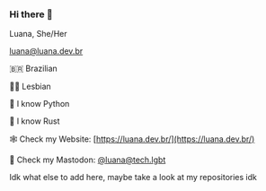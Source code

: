 ### Hi there 👋

Luana, She/Her

luana@luana.dev.br


🇧🇷 Brazilian

🏳️‍🌈 Lesbian

🐍 I know Python

🔩 I know Rust


<!--
👨‍🏫 [I have a game in which the main character is my Physics teacher (LuNeder/Cajuru)](https://bit.ly/DiegVet)


🔓 Add my iOS Jailbreak repo: [https://jbrepo.luana.dev.br/](https://jbrepo.luana.dev.br/)
-->

🕸 Check my Website: [https://luana.dev.br/](https://luana.dev.br/)



🐘 Check my Mastodon: <a rel="me" href="https://tech.lgbt/@luana">@luana@tech.lgbt</a>


Idk what else to add here, maybe take a look at my repositories idk



<!--
**LuNeder/LuNeder** is a ✨ _special_ ✨ repository because its `README.md` (this file) appears on your GitHub profile.

Here are some ideas to get you started:

- 🔭 I’m currently working on ...
- 🌱 I’m currently learning ...
- 👯 I’m looking to collaborate on ...
- 🤔 I’m looking for help with ...
- 💬 Ask me about: whatever you want, but I probably won't know the answer 
- 📫 How to reach me: ...
- 😄 Pronouns: she/her
- ⚡ Fun fact: ...
-->

<!-- ![LuNeder's GitHub stats](https://github-readme-stats.vercel.app/api?username=LuNeder&bg_color=30,e96443,904e95&title_color=fff&text_color=fff&include_all_commits=true&show_icons=true) -->
